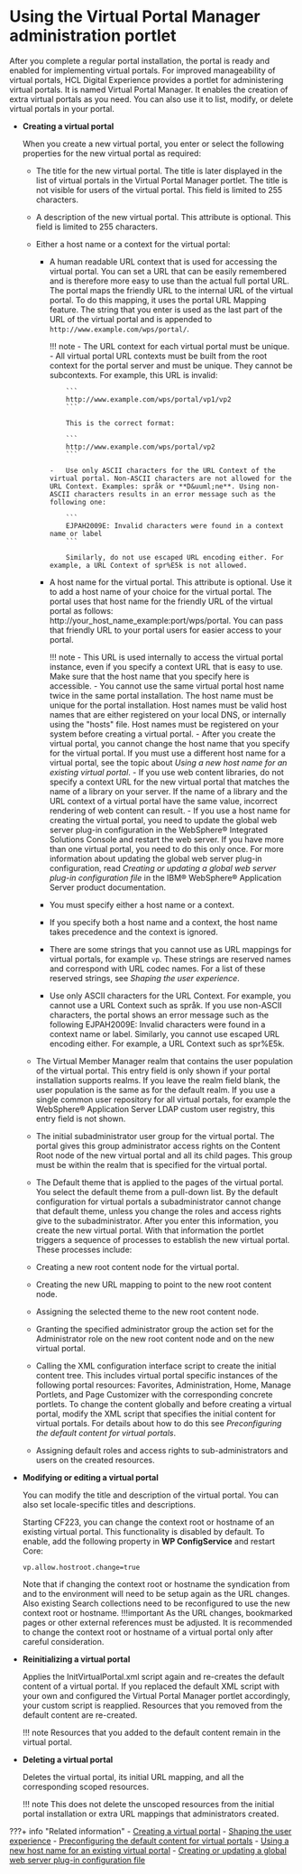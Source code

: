 # Using the Virtual Portal Manager administration portlet

After you complete a regular portal installation, the portal is ready and enabled for implementing virtual portals. For improved manageability of virtual portals, HCL Digital Experience provides a portlet for administering virtual portals. It is named Virtual Portal Manager. It enables the creation of extra virtual portals as you need. You can also use it to list, modify, or delete virtual portals in your portal.

-   **Creating a virtual portal**

    When you create a new virtual portal, you enter or select the following properties for the new virtual portal as required:

    -   The title for the new virtual portal. The title is later displayed in the list of virtual portals in the Virtual Portal Manager portlet. The title is not visible for users of the virtual portal. This field is limited to 255 characters.
    -   A description of the new virtual portal. This attribute is optional. This field is limited to 255 characters.
    -   Either a host name or a context for the virtual portal:

        -   A human readable URL context that is used for accessing the virtual portal. You can set a URL that can be easily remembered and is therefore more easy to use than the actual full portal URL. The portal maps the friendly URL to the internal URL of the virtual portal. To do this mapping, it uses the portal URL Mapping feature. The string that you enter is used as the last part of the URL of the virtual portal and is appended to `http://www.example.com/wps/portal/`.

            !!! note
                -   The URL context for each virtual portal must be unique.
                -   All virtual portal URL contexts must be built from the root context for the portal server and must be unique. They cannot be subcontexts. For example, this URL is invalid:

                    ```
                    http://www.example.com/wps/portal/vp1/vp2
                    ```

                    This is the correct format:

                    ```
                    http://www.example.com/wps/portal/vp2
                    ```

                -   Use only ASCII characters for the URL Context of the virtual portal. Non-ASCII characters are not allowed for the URL Context. Examples: språk or **D&uuml;ne**. Using non-ASCII characters results in an error message such as the following one:

                    ```
                    EJPAH2009E: Invalid characters were found in a context name or label
                    ```

                    Similarly, do not use escaped URL encoding either. For example, a URL Context of spr%E5k is not allowed.

        -   A host name for the virtual portal. This attribute is optional. Use it to add a host name of your choice for the virtual portal. The portal uses that host name for the friendly URL of the virtual portal as follows: http://your\_host\_name\_example:port/wps/portal. You can pass that friendly URL to your portal users for easier access to your portal.

            !!! note
                -   This URL is used internally to access the virtual portal instance, even if you specify a context URL that is easy to use. Make sure that the host name that you specify here is accessible.
                -   You cannot use the same virtual portal host name twice in the same portal installation. The host name must be unique for the portal installation. Host names must be valid host names that are either registered on your local DNS, or internally using the "hosts" file. Host names must be registered on your system before creating a virtual portal.
                -   After you create the virtual portal, you cannot change the host name that you specify for the virtual portal. If you must use a different host name for a virtual portal, see the topic about *Using a new host name for an existing virtual portal*.
                -   If you use web content libraries, do not specify a context URL for the new virtual portal that matches the name of a library on your server. If the name of a library and the URL context of a virtual portal have the same value, incorrect rendering of web content can result.
                -   If you use a host name for creating the virtual portal, you need to update the global web server plug-in configuration in the WebSphere® Integrated Solutions Console and restart the web server. If you have more than one virtual portal, you need to do this only once. For more information about updating the global web server plug-in configuration, read *Creating or updating a global web server plug-in configuration file* in the IBM® WebSphere® Application Server product documentation.

        -   You must specify either a host name or a context.
        -   If you specify both a host name and a context, the host name takes precedence and the context is ignored.
        -   There are some strings that you cannot use as URL mappings for virtual portals, for example `vp`. These strings are reserved names and correspond with URL codec names. For a list of these reserved strings, see *Shaping the user experience*.
        -   Use only ASCII characters for the URL Context. For example, you cannot use a URL Context such as språk. If you use non-ASCII characters, the portal shows an error message such as the following EJPAH2009E: Invalid characters were found in a context name or label. Similarly, you cannot use escaped URL encoding either. For example, a URL Context such as spr%E5k.

    -   The Virtual Member Manager realm that contains the user population of the virtual portal. This entry field is only shown if your portal installation supports realms. If you leave the realm field blank, the user population is the same as for the default realm. If you use a single common user repository for all virtual portals, for example the WebSphere® Application Server LDAP custom user registry, this entry field is not shown.
    -   The initial subadministrator user group for the virtual portal. The portal gives this group administrator access rights on the Content Root node of the new virtual portal and all its child pages. This group must be within the realm that is specified for the virtual portal.
    -   The Default theme that is applied to the pages of the virtual portal. You select the default theme from a pull-down list. By the default configuration for virtual portals a subadministrator cannot change that default theme, unless you change the roles and access rights give to the subadministrator.
    After you enter this information, you create the new virtual portal. With that information the portlet triggers a sequence of processes to establish the new virtual portal. These processes include:

    -   Creating a new root content node for the virtual portal.
    -   Creating the new URL mapping to point to the new root content node.
    -   Assigning the selected theme to the new root content node.
    -   Granting the specified administrator group the action set for the Administrator role on the new root content node and on the new virtual portal.
    -   Calling the XML configuration interface script to create the initial content tree. This includes virtual portal specific instances of the following portal resources: Favorites, Administration, Home, Manage Portlets, and Page Customizer with the corresponding concrete portlets. To change the content globally and before creating a virtual portal, modify the XML script that specifies the initial content for virtual portals. For details about how to do this see *Preconfiguring the default content for virtual portals*.
    -   Assigning default roles and access rights to sub-administrators and users on the created resources.

-   **Modifying or editing a virtual portal**

    You can modify the title and description of the virtual portal. You can also set locale-specific titles and descriptions.

    Starting CF223, you can change the context root or hostname of an existing virtual portal. This functionality is disabled by default. To enable, add the following property in **WP ConfigService** and restart Core: 
    ```
    vp.allow.hostroot.change=true
    ```
    Note that if changing the context root or hostname the syndication from and to the environment will need to be setup again as the URL changes. Also existing Search collections need to be reconfigured to use the new context root or hostname.
!!!important
       As the URL changes, bookmarked pages or other external references must be adjusted. It is recommended to change the context root or hostname of a virtual portal only after careful consideration.

-   **Reinitializing a virtual portal**

    Applies the InitVirtualPortal.xml script again and re-creates the default content of a virtual portal. If you replaced the default XML script with your own and configured the Virtual Portal Manager portlet accordingly, your custom script is reapplied. Resources that you removed from the default content are re-created.

    !!! note
        Resources that you added to the default content remain in the virtual portal.

-   **Deleting a virtual portal**

    Deletes the virtual portal, its initial URL mapping, and all the corresponding scoped resources.

    !!! note
        This does not delete the unscoped resources from the initial portal installation or extra URL mappings that administrators created.



???+ info "Related information"
    - [Creating a virtual portal](../adm_vp_task/vp_adm_task/create_vp/index.md)
    - [Shaping the user experience](../vp_planning/shape_vp_ux/index.md)
    - [Preconfiguring the default content for virtual portals](../vp_mgr_portlet/preconfig_vp/advp_precfg_content.md)
    - [Using a new host name for an existing virtual portal](../vp_reference/vp_limitations/advpref_limits_new_hostname.md)
    - [Creating or updating a global web server plug-in configuration file](https://www.ibm.com/docs/en/was-nd/8.5.5?topic=icwspi-creating-updating-global-web-server-plug-in-configuration-file)

